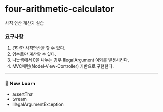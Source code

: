 # four-arithmetic-calculator
사칙 연산 계산기 실습

### 요구사항
1. 간단한 사칙연산을 할 수 있다. 
2. 양수로만 계산할 수 있다.
3. 나눗셈에서 0을 나누는 경우 IllegalArgument 예외를 발생시킨다.
4. MVC패턴(Model-View-Controller) 기반으로 구현한다.

***

### 📝 New Learn 

- assertThat
- Stream
- IllegalArgumentException
